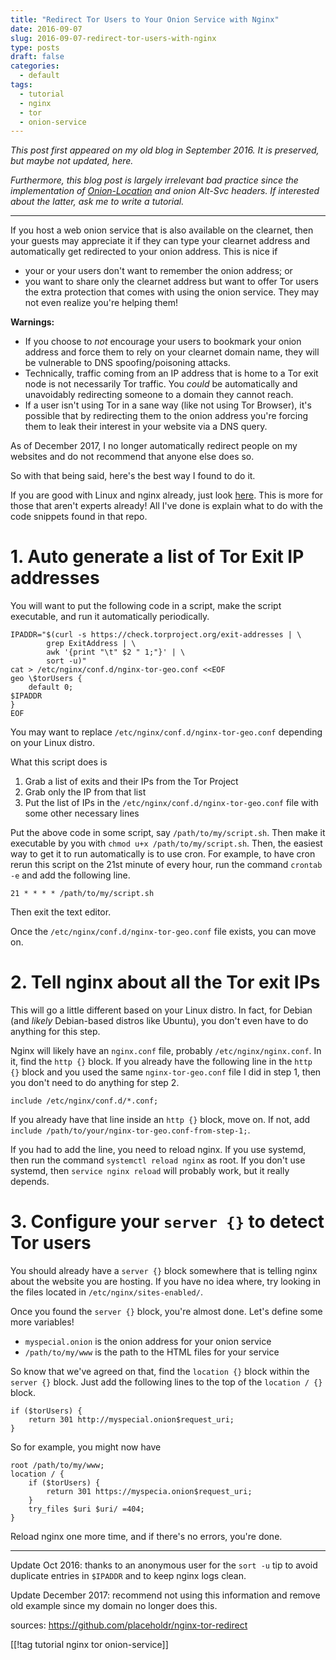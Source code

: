 ```yaml
---
title: "Redirect Tor Users to Your Onion Service with Nginx"
date: 2016-09-07
slug: 2016-09-07-redirect-tor-users-with-nginx
type: posts
draft: false
categories:
  - default
tags:
  - tutorial
  - nginx
  - tor
  - onion-service
---
```


*This post first appeared on my old blog in September 2016. It is preserved,
but maybe not updated, here.*

*Furthermore, this blog post is largely irrelevant bad practice since the implementation of
[Onion-Location](https://community.torproject.org/onion-services/advanced/onion-location/)
and onion Alt-Svc headers. If interested about the latter, ask me to write a tutorial.*

---

If you host a web onion service that is also available on the clearnet, then
your guests may appreciate it if they can type your clearnet address and
automatically get redirected to your onion address. This is nice if

- your or your users don't want to remember the onion address; or
- you want to share only the clearnet address but want to offer Tor users the
  extra protection that comes with using the onion service. They may not even
  realize you're helping them!

**Warnings:**

- If you choose to *not* encourage your users to bookmark your onion
  address and force them to rely on your clearnet domain name, they will be
  vulnerable to DNS spoofing/poisoning attacks. 
- Technically, traffic coming from an IP address that is home to a Tor exit node
  is not necessarily Tor traffic. You _could_ be automatically and unavoidably
  redirecting someone to a domain they cannot reach.
- If a user isn't using Tor in a sane way (like not using Tor Browser), it's
  possible that by redirecting them to the onion address you're forcing them to
  leak their interest in your website via a DNS query.

As of December 2017, I no longer automatically redirect people on my websites
and do not recommend that anyone else does so.

So with that being said, here's the best way I found to do it.

If you are good with Linux and nginx already, just look
[here](https://github.com/placeholdr/nginx-tor-redirect). This is more for those
that aren't experts already! All I've done is explain what to do with the code
snippets found in that repo.

# 1. Auto generate a list of Tor Exit IP addresses

You will want to put the following code in a script, make the script executable,
and run it automatically periodically.

    IPADDR="$(curl -s https://check.torproject.org/exit-addresses | \
            grep ExitAddress | \
            awk '{print "\t" $2 " 1;"}' | \
            sort -u)"
    cat > /etc/nginx/conf.d/nginx-tor-geo.conf <<EOF
    geo \$torUsers {
        default 0;
    $IPADDR
    }
    EOF

You may want to replace `/etc/nginx/conf.d/nginx-tor-geo.conf` depending on your
Linux distro. 

What this script does is

1. Grab a list of exits and their IPs from the Tor Project
2. Grab only the IP from that list
3. Put the list of IPs in the `/etc/nginx/conf.d/nginx-tor-geo.conf` file with
   some other necessary lines

Put the above code in some script, say `/path/to/my/script.sh`. Then make it
executable by you with `chmod u+x /path/to/my/script.sh`. Then, the easiest way
to get it to run automatically is to use cron. For example, to have cron rerun
this script on the 21st minute of every hour, run the command `crontab -e` and
add the following line.

    21 * * * * /path/to/my/script.sh

Then exit the text editor.

Once the `/etc/nginx/conf.d/nginx-tor-geo.conf` file exists, you can move on.

# 2. Tell nginx about all the Tor exit IPs

This will go a little different based on your Linux distro. In fact, for Debian
(and *likely* Debian-based distros like Ubuntu), you don't even have to do
anything for this step. 

Nginx will likely have an `nginx.conf` file, probably `/etc/nginx/nginx.conf`.
In it, find the `http {}` block. If you already have the following line in the
`http {}` block and you used the same `nginx-tor-geo.conf` file I did in step
1, then you don't need to do anything for step 2.

    include /etc/nginx/conf.d/*.conf;

If you already have that line inside an `http {}` block, move on. If not, add
`include /path/to/your/nginx-tor-geo.conf-from-step-1;`. 

If you had to add the line, you need to reload nginx. If you use systemd, then
run the command `systemctl reload nginx` as root. If you don't use systemd, then
`service nginx reload` will probably work, but it really depends.

# 3. Configure your `server {}` to detect Tor users

You should already have a `server {}` block somewhere that is telling nginx
about the website you are hosting. If you have no idea where, try looking in the
files located in `/etc/nginx/sites-enabled/`.

Once you found the `server {}` block, you're almost done. Let's define some more
variables!

- `myspecial.onion` is the onion address for your onion service
- `/path/to/my/www` is the path to the HTML files for your service

So know that we've agreed on that, find the `location {}` block 
within the `server {}` block. Just add the following lines to the top of
the `location / {}` block.

    if ($torUsers) {
        return 301 http://myspecial.onion$request_uri;
    }

So for example, you might now have

    root /path/to/my/www;
    location / {
        if ($torUsers) {
            return 301 https://myspecia.onion$request_uri;
        }
        try_files $uri $uri/ =404;
    }

Reload nginx one more time, and if there's no errors, you're done.

---

Update Oct 2016: thanks to an anonymous user for the `sort -u` tip to avoid
duplicate entries in `$IPADDR` and to keep nginx logs clean.

Update December 2017: recommend not using this information and remove old
example since my domain no longer does this.

sources: <https://github.com/placeholdr/nginx-tor-redirect>

[[!tag tutorial nginx tor onion-service]]
